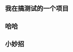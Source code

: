 <!--
 * @Author: your name
 * @Date: 2019-11-10 00:48:36
 * @LastEditTime: 2019-11-10 10:39:06
 * @LastEditors: Please set LastEditors
 * @Description: In User Settings Edit
 * @FilePath: /webpack/README.md
 -->
## 我在搞测试的一个项目
## 哈哈
## 小妙招